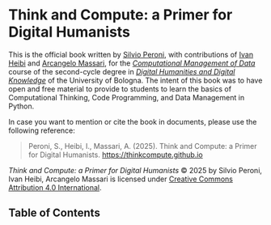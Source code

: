 # Think and Compute: a Primer for Digital Humanists

This is the official book written by [Silvio Peroni](https://essepuntato.it), with contributions of [Ivan Heibi](https://ivanhb.it/) and [Arcangelo Massari](https://arcangelomassari.com), for the [*Computational Management of Data*](https://www.unibo.it/it/studiare/insegnamenti-competenze-trasversali-moocs/insegnamenti/insegnamento/2025/542133) course of the second-cycle degree in [*Digital Humanities and Digital Knowledge*](https://corsi.unibo.it/2cycle/DigitalHumanitiesKnowledge) of the University of Bologna. The intent of this book was to have open and free material to provide to students to learn the basics of Computational Thinking, Code Programming, and Data Management in Python.

In case you want to mention or cite the book in documents, please use the following reference:

> Peroni, S., Heibi, I., Massari, A. (2025). Think and Compute: a Primer for Digital Humanists. https://thinkcompute.github.io

*Think and Compute: a Primer for Digital Humanists* © 2025 by Silvio Peroni, Ivan Heibi, Arcangelo Massari is licensed under <a href="https://creativecommons.org/licenses/by/4.0/">Creative Commons Attribution 4.0 International</a>.

## Table of Contents

```{tableofcontents}
```
